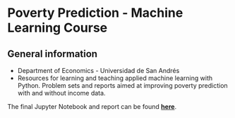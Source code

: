 # Poverty Prediction - Machine Learning Course

## General information
* Department of Economics - Universidad de San Andrés
* Resources for learning and teaching applied machine learning with Python. Problem sets and reports aimed at improving poverty prediction with and without income data.


The final Jupyter Notebook and report can be found **[here](https://github.com/mateoservent/Big-Data/tree/main/Code/TP4)**.
